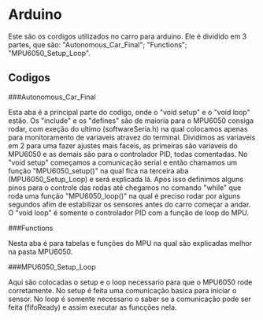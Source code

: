 # Arduino

Este são os cordigos utilizados no carro para arduino. Ele é dividido em 3 partes, que são: "Autonomous_Car_Final"; "Functions"; "MPU6050_Setup_Loop".

## Codigos

###Autonomous_Car_Final

Esta aba é a principal parte do codigo, onde o "void setup" e o "void loop" estão. Os "include" e os "defines" são de maioria para o MPU6050 consiga rodar, com exeção do ultimo (softwareSeria.h) na qual colocamos apenas para monitoramento de variaveis atravez do terminal. Dividimos as variaveis em 2 para uma fazer ajustes mais faceis, as primeiras são variaveis do MPU6050 e as demais são para o controlador PID, todas comentadas.
No "void setup" começamos a comunicação serial e então chamamos um função "MPU6050_setup()" na qual fica na terceira aba (MPU6050_Setup_Loop) e será explicada lá. Apos isso definimos alguns pinos para o controle das rodas até chegamos no comando "while" que roda uma função "MPU6050_loop()" na qual é preciso rodar por alguns segundos afim de estabilizar os sensores antes do carro começar a andar.
O "void loop" é somente o controlador PID com a função de loop do MPU.

###Functions

Nesta aba é para tabelas e funções do MPU na qual são explicadas melhor na pasta MPU6050.

###MPU6050_Setup_Loop

Aqui são colocadas o setup e o loop necessario para que o MPU6050 rode corretamente. No setup é feita uma comunicação basica para iniciar o sensor. No loop é somente necessario o saber se a comunicação pode ser feita (fifoReady) e assim executar as funcções nela.
